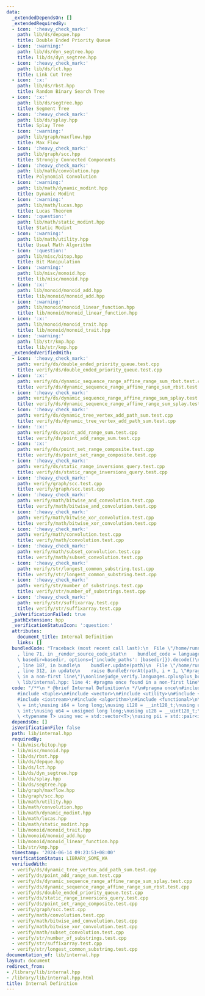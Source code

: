 ```yaml
---
data:
  _extendedDependsOn: []
  _extendedRequiredBy:
  - icon: ':heavy_check_mark:'
    path: lib/ds/depque.hpp
    title: Double Ended Priority Queue
  - icon: ':warning:'
    path: lib/ds/dyn_segtree.hpp
    title: lib/ds/dyn_segtree.hpp
  - icon: ':heavy_check_mark:'
    path: lib/ds/lct.hpp
    title: Link Cut Tree
  - icon: ':x:'
    path: lib/ds/rbst.hpp
    title: Random Binary Search Tree
  - icon: ':x:'
    path: lib/ds/segtree.hpp
    title: Segment Tree
  - icon: ':heavy_check_mark:'
    path: lib/ds/splay.hpp
    title: Splay Tree
  - icon: ':warning:'
    path: lib/graph/maxflow.hpp
    title: Max Flow
  - icon: ':heavy_check_mark:'
    path: lib/graph/scc.hpp
    title: Strongly Connected Components
  - icon: ':heavy_check_mark:'
    path: lib/math/convolution.hpp
    title: Polynomial Convolution
  - icon: ':warning:'
    path: lib/math/dynamic_modint.hpp
    title: Dynamic Modint
  - icon: ':warning:'
    path: lib/math/lucas.hpp
    title: Lucas Theorem
  - icon: ':question:'
    path: lib/math/static_modint.hpp
    title: Static Modint
  - icon: ':warning:'
    path: lib/math/utility.hpp
    title: Usual Math Algorithm
  - icon: ':question:'
    path: lib/misc/bitop.hpp
    title: Bit Manipulation
  - icon: ':warning:'
    path: lib/misc/monoid.hpp
    title: lib/misc/monoid.hpp
  - icon: ':x:'
    path: lib/monoid/monoid_add.hpp
    title: lib/monoid/monoid_add.hpp
  - icon: ':warning:'
    path: lib/monoid/monoid_linear_function.hpp
    title: lib/monoid/monoid_linear_function.hpp
  - icon: ':x:'
    path: lib/monoid/monoid_trait.hpp
    title: lib/monoid/monoid_trait.hpp
  - icon: ':warning:'
    path: lib/str/kmp.hpp
    title: lib/str/kmp.hpp
  _extendedVerifiedWith:
  - icon: ':heavy_check_mark:'
    path: verify/ds/double_ended_priority_queue.test.cpp
    title: verify/ds/double_ended_priority_queue.test.cpp
  - icon: ':x:'
    path: verify/ds/dynamic_sequence_range_affine_range_sum_rbst.test.cpp
    title: verify/ds/dynamic_sequence_range_affine_range_sum_rbst.test.cpp
  - icon: ':heavy_check_mark:'
    path: verify/ds/dynamic_sequence_range_affine_range_sum_splay.test.cpp
    title: verify/ds/dynamic_sequence_range_affine_range_sum_splay.test.cpp
  - icon: ':heavy_check_mark:'
    path: verify/ds/dynamic_tree_vertex_add_path_sum.test.cpp
    title: verify/ds/dynamic_tree_vertex_add_path_sum.test.cpp
  - icon: ':x:'
    path: verify/ds/point_add_range_sum.test.cpp
    title: verify/ds/point_add_range_sum.test.cpp
  - icon: ':x:'
    path: verify/ds/point_set_range_composite.test.cpp
    title: verify/ds/point_set_range_composite.test.cpp
  - icon: ':heavy_check_mark:'
    path: verify/ds/static_range_inversions_query.test.cpp
    title: verify/ds/static_range_inversions_query.test.cpp
  - icon: ':heavy_check_mark:'
    path: verify/graph/scc.test.cpp
    title: verify/graph/scc.test.cpp
  - icon: ':heavy_check_mark:'
    path: verify/math/bitwise_and_convolution.test.cpp
    title: verify/math/bitwise_and_convolution.test.cpp
  - icon: ':heavy_check_mark:'
    path: verify/math/bitwise_xor_convolution.test.cpp
    title: verify/math/bitwise_xor_convolution.test.cpp
  - icon: ':heavy_check_mark:'
    path: verify/math/convolution.test.cpp
    title: verify/math/convolution.test.cpp
  - icon: ':heavy_check_mark:'
    path: verify/math/subset_convolution.test.cpp
    title: verify/math/subset_convolution.test.cpp
  - icon: ':heavy_check_mark:'
    path: verify/str/longest_common_substring.test.cpp
    title: verify/str/longest_common_substring.test.cpp
  - icon: ':heavy_check_mark:'
    path: verify/str/number_of_substrings.test.cpp
    title: verify/str/number_of_substrings.test.cpp
  - icon: ':heavy_check_mark:'
    path: verify/str/suffixarray.test.cpp
    title: verify/str/suffixarray.test.cpp
  _isVerificationFailed: true
  _pathExtension: hpp
  _verificationStatusIcon: ':question:'
  attributes:
    document_title: Internal Definition
    links: []
  bundledCode: "Traceback (most recent call last):\n  File \"/home/runner/.local/lib/python3.10/site-packages/onlinejudge_verify/documentation/build.py\"\
    , line 71, in _render_source_code_stat\n    bundled_code = language.bundle(stat.path,\
    \ basedir=basedir, options={'include_paths': [basedir]}).decode()\n  File \"/home/runner/.local/lib/python3.10/site-packages/onlinejudge_verify/languages/cplusplus.py\"\
    , line 187, in bundle\n    bundler.update(path)\n  File \"/home/runner/.local/lib/python3.10/site-packages/onlinejudge_verify/languages/cplusplus_bundle.py\"\
    , line 312, in update\n    raise BundleErrorAt(path, i + 1, \"#pragma once found\
    \ in a non-first line\")\nonlinejudge_verify.languages.cplusplus_bundle.BundleErrorAt:\
    \ lib/internal.hpp: line 4: #pragma once found in a non-first line\n"
  code: "/**\n * @brief Internal Definition\n */\n#pragma once\n#include <cmath>\n\
    #include <tuple>\n#include <vector>\n#include <utility>\n#include <cstring>\n\
    #include <iostream>\n#include <algorithm>\n#include <functional>\n\nusing i32\
    \ = int;\nusing i64 = long long;\nusing i128 = __int128_t;\nusing u32 = unsigned\
    \ int;\nusing u64 = unsigned long long;\nusing u128 = __uint128_t;\n\ntemplate\
    \ <typename T> using vec = std::vector<T>;\nusing pii = std::pair<int, int>;"
  dependsOn: []
  isVerificationFile: false
  path: lib/internal.hpp
  requiredBy:
  - lib/misc/bitop.hpp
  - lib/misc/monoid.hpp
  - lib/ds/rbst.hpp
  - lib/ds/depque.hpp
  - lib/ds/lct.hpp
  - lib/ds/dyn_segtree.hpp
  - lib/ds/splay.hpp
  - lib/ds/segtree.hpp
  - lib/graph/maxflow.hpp
  - lib/graph/scc.hpp
  - lib/math/utility.hpp
  - lib/math/convolution.hpp
  - lib/math/dynamic_modint.hpp
  - lib/math/lucas.hpp
  - lib/math/static_modint.hpp
  - lib/monoid/monoid_trait.hpp
  - lib/monoid/monoid_add.hpp
  - lib/monoid/monoid_linear_function.hpp
  - lib/str/kmp.hpp
  timestamp: '2024-06-14 09:23:51+08:00'
  verificationStatus: LIBRARY_SOME_WA
  verifiedWith:
  - verify/ds/dynamic_tree_vertex_add_path_sum.test.cpp
  - verify/ds/point_add_range_sum.test.cpp
  - verify/ds/dynamic_sequence_range_affine_range_sum_splay.test.cpp
  - verify/ds/dynamic_sequence_range_affine_range_sum_rbst.test.cpp
  - verify/ds/double_ended_priority_queue.test.cpp
  - verify/ds/static_range_inversions_query.test.cpp
  - verify/ds/point_set_range_composite.test.cpp
  - verify/graph/scc.test.cpp
  - verify/math/convolution.test.cpp
  - verify/math/bitwise_and_convolution.test.cpp
  - verify/math/bitwise_xor_convolution.test.cpp
  - verify/math/subset_convolution.test.cpp
  - verify/str/number_of_substrings.test.cpp
  - verify/str/suffixarray.test.cpp
  - verify/str/longest_common_substring.test.cpp
documentation_of: lib/internal.hpp
layout: document
redirect_from:
- /library/lib/internal.hpp
- /library/lib/internal.hpp.html
title: Internal Definition
---
```

